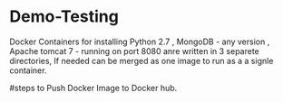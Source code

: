 # Demo-Testing
Docker Containers for installing Python 2.7 , MongoDB - any version , Apache tomcat 7 - running on port 8080 anre written in 3 separete directories,
If needed can be merged as one image to run as a a signle container.

#steps to Push Docker Image to Docker hub.
